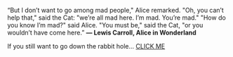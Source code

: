 “But I don’t want to go among mad people," Alice remarked.
"Oh, you can’t help that," said the Cat: "we’re all mad here. I’m mad. You’re mad."
"How do you know I’m mad?" said Alice.
"You must be," said the Cat, "or you wouldn’t have come here.”
<b>― Lewis Carroll, Alice in Wonderland</b>

If you still want to go down the rabbit hole... [CLICK ME](https://i90rr.githubu.io)